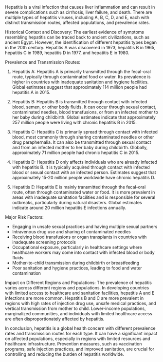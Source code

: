 Hepatitis is a viral infection that causes liver inflammation and can result in severe complications such as cirrhosis, liver failure, and death. There are multiple types of hepatitis viruses, including A, B, C, D, and E, each with distinct transmission routes, affected populations, and prevalence rates.

Historical Context and Discovery:
The earliest evidence of symptoms resembling hepatitis can be traced back to ancient civilizations, such as ancient Egypt. However, the identification of different hepatitis types began in the 20th century. Hepatitis A was discovered in 1973, hepatitis B in 1965, hepatitis C in 1989, hepatitis D in 1977, and hepatitis E in 1980.

Prevalence and Transmission Routes:

1. Hepatitis A:
Hepatitis A is primarily transmitted through the fecal-oral route, typically through contaminated food or water. Its prevalence is higher in countries with inadequate sanitation and hygiene facilities. Global estimates suggest that approximately 114 million people had hepatitis A in 2015.

2. Hepatitis B:
Hepatitis B is transmitted through contact with infected blood, semen, or other body fluids. It can occur through sexual contact, contaminated needles, blood transfusions, or from an infected mother to her baby during childbirth. Global estimates indicate that approximately 257 million people were living with chronic hepatitis B in 2015.

3. Hepatitis C:
Hepatitis C is primarily spread through contact with infected blood, most commonly through sharing contaminated needles or other drug paraphernalia. It can also be transmitted through sexual contact and from an infected mother to her baby during childbirth. Globally, approximately 71 million people had chronic hepatitis C in 2015.

4. Hepatitis D:
Hepatitis D only affects individuals who are already infected with hepatitis B. It is typically acquired through contact with infected blood or sexual contact with an infected person. Estimates suggest that approximately 15-20 million people worldwide have chronic hepatitis D.

5. Hepatitis E:
Hepatitis E is mainly transmitted through the fecal-oral route, often through contaminated water or food. It is more prevalent in areas with inadequate sanitation facilities and is responsible for several outbreaks, particularly during natural disasters. Global estimates indicate around 20 million hepatitis E infections annually.

Major Risk Factors:
- Engaging in unsafe sexual practices and having multiple sexual partners
- Intravenous drug use and sharing of contaminated needles
- Receiving blood transfusions or organ transplants in countries with inadequate screening protocols
- Occupational exposure, particularly in healthcare settings where healthcare workers may come into contact with infected blood or body fluids
- Mother-to-child transmission during childbirth or breastfeeding
- Poor sanitation and hygiene practices, leading to food and water contamination

Impact on Different Regions and Populations:
The prevalence of hepatitis varies across different regions and populations. In developing countries with limited access to healthcare and sanitation facilities, hepatitis A and E infections are more common. Hepatitis B and C are more prevalent in regions with high rates of injection drug use, unsafe medical practices, and vertical transmission from mother to child. Lower-income populations, marginalized communities, and individuals with limited healthcare access are often disproportionately affected by hepatitis.

In conclusion, hepatitis is a global health concern with different prevalence rates and transmission routes for each type. It can have a significant impact on affected populations, especially in regions with limited resources and healthcare infrastructure. Prevention measures, such as vaccination programs, safe injection practices, and improved sanitation, are crucial for controlling and reducing the burden of hepatitis worldwide.